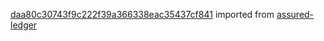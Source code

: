 [daa80c30743f9c222f39a366338eac35437cf841](https://github.com/insolar/assured-ledger/commit/daa80c30743f9c222f39a366338eac35437cf841) imported from [assured-ledger](https://github.com/insolar/assured-ledger)
